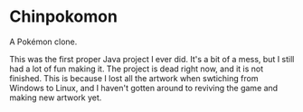 # Chinpokomon
A Pokémon clone. 

This was the first proper Java project I ever did. It's a bit of a mess, but I still had a lot of fun making it. 
The project is dead right now, and it is not finished. This is because I lost all the artwork when swtiching from 
Windows to Linux, and I haven't gotten around to reviving the game and making new artwork yet. 
